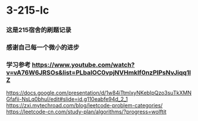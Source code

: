 # 3-215-lc
### 这是215宿舍的刷题记录
### 感谢自己每一个微小的进步
### 学习参考 https://www.youtube.com/watch?v=vA76W6JRSOs&list=PLbaIOC0vpjNVHmklf0nzPlPsNvJiqq1lZ
https://docs.google.com/presentation/d/1w84iTtmlxyNKebIpQzo3suTkXMNGfafii-NsLq0bhuI/edit#slide=id.g110eabfe94d_2_1
https://zxi.mytechroad.com/blog/leetcode-problem-categories/
https://leetcode-cn.com/study-plan/algorithms/?progress=wolftit
